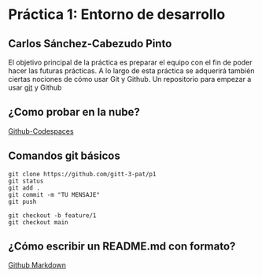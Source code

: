 # Práctica 1: Entorno de desarrollo
## Carlos Sánchez-Cabezudo Pinto
El objetivo principal de la práctica es preparar el equipo con el fin de poder hacer las futuras prácticas. A lo largo de esta práctica se adquerirá también ciertas nociones de cómo usar Git y Github.
Un repositorio para empezar a usar [git](https://git-scm.com/) y Github

## ¿Como probar en la nube?

[Github-Codespaces](https://github.com/features/codespaces)

## Comandos git básicos

```
git clone https://github.com/gitt-3-pat/p1
git status
git add .
git commit -m "TU MENSAJE"
git push

git checkout -b feature/1
git checkout main
```

## ¿Cómo escribir un README.md con formato?

[Github Markdown](https://docs.github.com/es/get-started/writing-on-github/getting-started-with-writing-and-formatting-on-github/basic-writing-and-formatting-syntax)

